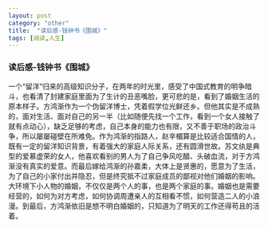 ```yaml
---
layout: post
category: "other"
title:  "读后感-钱钟书《围城》"
tags: [阅读,人生]
---
```


### 读后感-钱钟书《围城》

一个“留洋”归来的高级知识分子，在两年的时光里，感受了中国式教育的明争暗斗，也看清了封建家庭里面为了生计的丑恶嘴脸，更可悲的是，看到了婚姻生活的原本样子。方鸿渐作为一个伪留洋博士，凭着假学位光鲜还乡。但他其实是不成熟的，面对生活、面对自己的另一半（比如随便先找一个工作，看到一个女人接触了就有点动心），缺乏足够的考虑，自己本身的能力也有限，又不善于职场的政治斗争，所以屡屡碰壁在所难免。作为鸿渐的指路人，赵辛楣算是比较适合国情的人，既有一定的留洋知识背景，有着强大的家庭人际关系，还有圆滑世故。苏文纨是典型的爱慕虚荣的女人，他喜欢看别的男人为了自己争风吃醋、头破血流，对于方鸿渐没有真实的爱意。而最后嫁给鸿渐的孙嘉柔，大体上是贤惠的，愿意为了生活，为了自己的小家付出并隐忍，但是终究抵不过家庭成员的鄙视对他们婚姻的影响。大环境下小人物的婚姻，不仅仅是两个人的事，也是两个家庭的事。婚姻也是需要经营的，如何为对方考虑，如何协调周遭亲人的互相看不惯，如何营造二人的小浪漫。到最后，方鸿渐依旧是想不明白婚姻的，只知道为了明天的工作还得苟且的活着。
